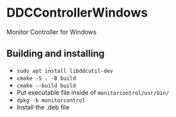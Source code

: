 # DDCControllerWindows

Monitor Controller for Windows

## Building and installing

- `sudo apt install libddcutil-dev`
- `cmake -S . -B build`
- `cmake --build build`<br>
- Put executable file inside of `monitorcontrol/usr/bin/`
- `dpkg -b monitorcontrol`
- Install the .deb file
